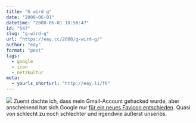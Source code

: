 ```yaml
---
title: "G wird g"
date: "2008-06-01"
datetime: "2008-06-01 18:50:47"
id: "547"
slug: "g-wird-g"
url: "https://eay.cc/2008/g-wird-g/"
author: "eay"
format: "post"
tags:
  - google
  - icon
  - netzkultur
meta:
  - yourls_shorturl: "http://eay.li/f6"
---
```


![](/uploads/2008/googlefavicon.gif) Zuerst dachte ich, dass mein Gmail-Account gehacked wurde, aber anscheinend hat sich Google nur [für ein neues Favicon entschieden](http://www.googlewatchblog.de/2008/05/30/google-nun-mit-neuem-favicon/). Quasi von schlecht zu noch schlechter und irgendwie äußerst unseriös.
